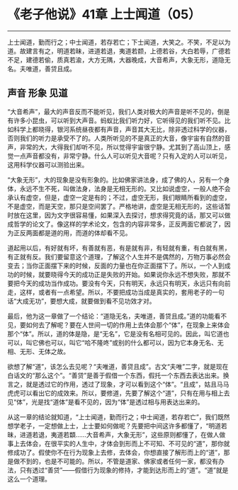 # 《老子他说》41章 上士闻道（05）

------

上士闻道，勤而行之；中士闻道，若存若亡；下士闻道，大笑之。不笑，不足以为道。故建言有之，明道若昧，进道若退，夷道若颣，上德若谷，大白若辱，广德若不足，建德若偷，质真若渝，大方无隅，大器晚成，大音希声，大象无形，道隐无名。夫唯道，善贷且成。

## 声音 形象 见道

“大音希声”，最大的声音反而不能听见，我们人类对极大的声音是听不见的，倒是有许多小昆虫，可以听到大声音。蚂蚁比我们听力好，它听得见的我们听不见。比如科学上都晓得，银河系统昼夜都有声音，声音其大无比，除非透过科学的仪器，否则我们的听力是承受不了的。人类所听见的不是真正的大音，像宇宙有自然的音声，非常的大，大得我们却听不见，所以觉得宇宙很宁静。尤其到了高山顶上，感觉一点声音都没有，非常宁静。什么人可以听见大音呢？只有入定的人可以听见，这用科学仪器可以测验出来。

“大象无形”，大的现象是没有形象的。比如佛家讲法身，成了佛的人，另有一个身体，永远不生不死，叫做法身，法身是无相无形的。又比如说虚空，一般人绝不会承认有虚空，但是，虚空一定是有的；不过，虚空无形，我们眼睛所看到的虚空，不是虚空，而是天空，那只是空间罢了。严格地讲，虚空是无相无形的，这些话暂时放在这里，因为文字很容易懂，如果深入去探讨，想求得究竟的话，那又可以做成哲学的论文了。像这样的学术论文，包含的内容非常多，正反两面它都说了，因为正反两面都是道的用，而道的体却看不见。

道起用以后，有好就有坏，有善就有恶，有是就有非，有轻就有重，有白就有黑，有正就有反。我们要留意这个道理，了解这个人生并不是偶然的，万物万事必然会变去；当你正面摆下来的时候，反面的力量也在你正面摆下了。所以，一个人到成功的时候，就要晓得今天的成功正是失败的开始。如果说你永远不想失败，那就不要把今天的成功当作成功。要没有今天，只有明天，永远只有明天，永远只有向前走，这样，或者有一点希望。所以，不要把成功当成是真实的，套用老子的一句话“大成无功”，要想大成，就要做到看不见功效才对。

最后，他为这一章做了一个结论：“道隐无名，夫唯道，善贷且成。”道的功能看不见，要如何去了解呢？要在人世间一切的作用上去体会那个“体”，在现象上来体会那个“体”。所以，道的体是隐，是“无名”，它是没有名相可见的。因此，叫它道也可以，叫它佛也可以，叫它“哈不隆咚”或别的什么都可以，因为它本身无名、无相、无形、无体之故。

欲想了解“道”，该怎么去见呢？“夫唯道，善贷且成”。古文“夫唯”二字，就是现在白话文的“那么这个”。“善贷”是善于假借一个东西，假托一个东西去表达出来。换言之，就是透过它的作用，透过了现象，才可以看到这个“体”。“且成”，姑且马马虎虎可以看出它的成效来。所以，要修道，先要了解这个“道”，只有在用与相上去见“体”，光是找“道体”是看不见的，因为“体”是透过相与用表达出来的。

从这一章的结论就知道，“上士闻道，勤而行之；中士闻道，若存若亡”，我们既然想学老子，一定想做上士，上士要如何做呢？先要把中间这许多都懂了，“明道若昧，进道若退，夷道若纇……大音希声，大象无形”，这些原则都懂了，在做人做事上去体会，在很平实的人生中，才体会到形而上不可知、不可见的“道”，那你就修成功了。假使你不在行为现象上去修，去体会，你想直接了解形而上的“道”，那是做不到的，也是不可能的。所以，不管是道家、佛家或者任何一家，都没有办法，只有透过“善贷”——假借行为现象的修持，才能到达形而上的“道”。“道”就是这么一个道理。